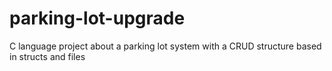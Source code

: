 # parking-lot-upgrade
C language project about a parking lot system with a CRUD structure based in structs and files
